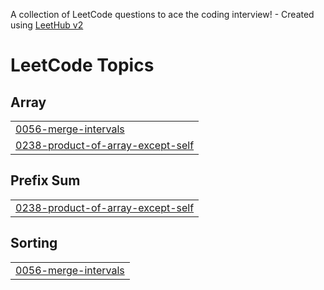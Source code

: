 A collection of LeetCode questions to ace the coding interview! - Created using [LeetHub v2](https://github.com/arunbhardwaj/LeetHub-2.0)
<!---LeetCode Topics Start-->
# LeetCode Topics
## Array
|  |
| ------- |
| [0056-merge-intervals](https://github.com/JeDo5410/LeetCode-Practice/tree/master/0056-merge-intervals) |
| [0238-product-of-array-except-self](https://github.com/JeDo5410/LeetCode-Practice/tree/master/0238-product-of-array-except-self) |
## Prefix Sum
|  |
| ------- |
| [0238-product-of-array-except-self](https://github.com/JeDo5410/LeetCode-Practice/tree/master/0238-product-of-array-except-self) |
## Sorting
|  |
| ------- |
| [0056-merge-intervals](https://github.com/JeDo5410/LeetCode-Practice/tree/master/0056-merge-intervals) |
<!---LeetCode Topics End-->